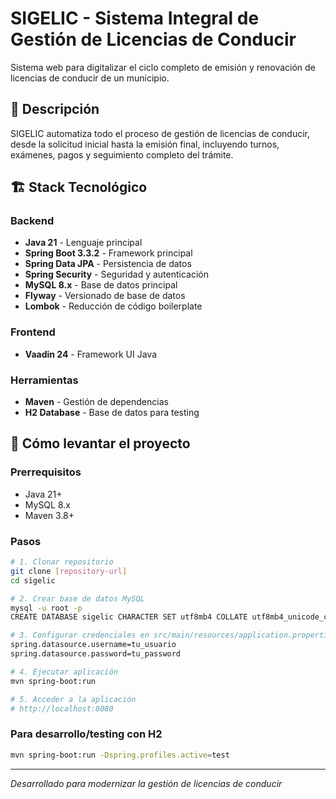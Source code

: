 # SIGELIC - Sistema Integral de Gestión de Licencias de Conducir

Sistema web para digitalizar el ciclo completo de emisión y renovación de licencias de conducir de un municipio.

## 🎯 Descripción

SIGELIC automatiza todo el proceso de gestión de licencias de conducir, desde la solicitud inicial hasta la emisión final, incluyendo turnos, exámenes, pagos y seguimiento completo del trámite.

## 🏗️ Stack Tecnológico

### Backend
- **Java 21** - Lenguaje principal
- **Spring Boot 3.3.2** - Framework principal
- **Spring Data JPA** - Persistencia de datos
- **Spring Security** - Seguridad y autenticación
- **MySQL 8.x** - Base de datos principal
- **Flyway** - Versionado de base de datos
- **Lombok** - Reducción de código boilerplate

### Frontend
- **Vaadin 24** - Framework UI Java

### Herramientas
- **Maven** - Gestión de dependencias
- **H2 Database** - Base de datos para testing

## 🚀 Cómo levantar el proyecto

### Prerrequisitos
- Java 21+
- MySQL 8.x
- Maven 3.8+

### Pasos

```bash
# 1. Clonar repositorio
git clone [repository-url]
cd sigelic

# 2. Crear base de datos MySQL
mysql -u root -p
CREATE DATABASE sigelic CHARACTER SET utf8mb4 COLLATE utf8mb4_unicode_ci;

# 3. Configurar credenciales en src/main/resources/application.properties
spring.datasource.username=tu_usuario
spring.datasource.password=tu_password

# 4. Ejecutar aplicación
mvn spring-boot:run

# 5. Acceder a la aplicación
# http://localhost:8080
```

### Para desarrollo/testing con H2
```bash
mvn spring-boot:run -Dspring.profiles.active=test
```

---

*Desarrollado para modernizar la gestión de licencias de conducir*